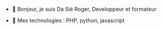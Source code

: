 - 👋 Bonjour, je suis Da Sié Roger, Developpeur et formateur

- 💞️ Mes technologies :  PHP, python, javascript

